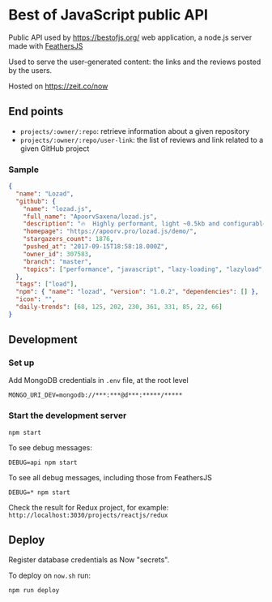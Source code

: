 # Best of JavaScript public API

Public API used by https://bestofjs.org/ web application, a node.js server made with [FeathersJS](https://feathersjs.com/)

Used to serve the user-generated content: the links and the reviews posted by the users.

Hosted on https://zeit.co/now

## End points

- `projects/:owner/:repo`: retrieve information about a given repository
- `projects/:owner/:repo/user-link`: the list of reviews and link related to a given GitHub project

### Sample

```json
{
  "name": "Lozad",
  "github": {
    "name": "lozad.js",
    "full_name": "ApoorvSaxena/lozad.js",
    "description": "🔥  Highly performant, light ~0.5kb and configurable lazy loader in pure JS with no dependencies for images, iframes and more",
    "homepage": "https://apoorv.pro/lozad.js/demo/",
    "stargazers_count": 1876,
    "pushed_at": "2017-09-15T18:58:18.000Z",
    "owner_id": 307583,
    "branch": "master",
    "topics": ["performance", "javascript", "lazy-loading", "lazyload", "lozad"]
  },
  "tags": ["load"],
  "npm": { "name": "lozad", "version": "1.0.2", "dependencies": [] },
  "icon": "",
  "daily-trends": [68, 125, 202, 230, 361, 331, 85, 22, 66]
}
```

## Development

### Set up

Add MongoDB credentials in `.env` file, at the root level

```
MONGO_URI_DEV=mongodb://***:***@d***:*****/*****
```

### Start the development server

```
npm start
```

To see debug messages:

```
DEBUG=api npm start
```

To see all debug messages, including those from FeathersJS

```
DEBUG=* npm start
```

Check the result for Redux project, for example: `http://localhost:3030/projects/reactjs/redux`

## Deploy

Register database credentials as Now "secrets".

To deploy on `now.sh` run:

```
npm run deploy
```
